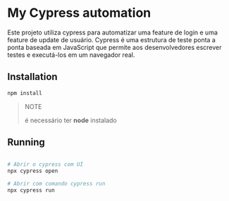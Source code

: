 # My Cypress automation

Este projeto utiliza cypress para automatizar uma feature de login e uma feature de update de usuário. Cypress é uma estrutura de teste ponta a ponta baseada em JavaScript que permite aos desenvolvedores escrever testes e executá-los em um navegador real.

## Installation

```bash
npm install
```

> NOTE
>
> é necessário ter **node** instalado

## Running

```bash

# Abrir o cypress com UI
npx cypress open

# Abrir com comando cypress run
npx cypress run
```